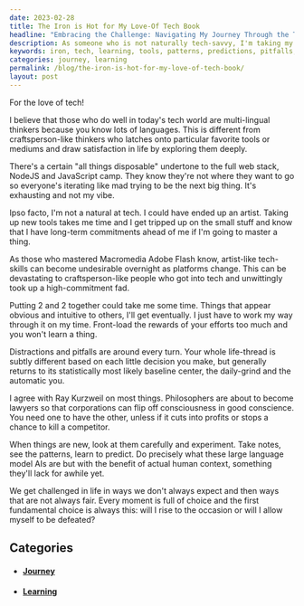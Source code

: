 ```yaml
---
date: 2023-02-28
title: The Iron is Hot for My Love-Of Tech Book
headline: "Embracing the Challenge: Navigating My Journey Through the Tech World."
description: As someone who is not naturally tech-savvy, I'm taking my time to learn the tools, patterns, and predictions of the tech world. I'm aware of the potential pitfalls, but I'm embracing the challenge and making the most of every moment. Join me as I navigate my journey of learning and growing in the tech world.
keywords: iron, tech, learning, tools, patterns, predictions, pitfalls, challenge, journey, embrace, navigate, growing, natural, understand, rise, occasion, defeated, making, moment
categories: journey, learning
permalink: /blog/the-iron-is-hot-for-my-love-of-tech-book/
layout: post
---
```



For the love of tech!

I believe that those who do well in today's tech world are multi-lingual thinkers because you know lots of languages. This is different from craftsperson-like thinkers who latches onto particular favorite tools or mediums and draw satisfaction in life by exploring them deeply.

There's a certain "all things disposable" undertone to the full web stack, NodeJS and JavaScript camp. They know they're not where they want to go so everyone's iterating like mad trying to be the next big thing. It's exhausting and not my vibe.

Ipso facto, I'm not a natural at tech. I could have ended up an artist. Taking up new tools takes me time and I get tripped up on the small stuff and know that I have long-term commitments ahead of me if I'm going to master a thing.

As those who mastered Macromedia Adobe Flash know, artist-like tech-skills can become  undesirable overnight as platforms change. This can be devastating to craftsperson-like people who got into tech and unwittingly took up a high-commitment fad.

Putting 2 and 2 together could take me some time. Things that appear obvious and intuitive to others, I'll get eventually. I just have to work my way through it on my time. Front-load the rewards of your efforts too much and you won't learn a thing.

Distractions and pitfalls are around every turn. Your whole life-thread is subtly different based on each little decision you make, but generally returns to its statistically most likely baseline center, the daily-grind and the automatic you.

I agree with Ray Kurzweil on most things. Philosophers are about to become lawyers so that corporations can flip off consciousness in good conscience. You need one to have the other, unless if it cuts into profits or stops a chance to kill a competitor.

When things are new, look at them carefully and experiment. Take notes, see the patterns, learn to predict. Do precisely what these large language model AIs are but with the benefit of actual human context, something they'll lack for awhile yet.

We get challenged in life in ways we don't always expect and then ways that are not always fair. Every moment is full of choice and the first fundamental choice is always this: will I rise to the occasion or will I allow myself to be defeated?



## Categories

<ul>
<li><h4><a href='/journey/'>Journey</a></h4></li>
<li><h4><a href='/learning/'>Learning</a></h4></li></ul>